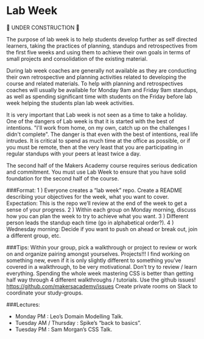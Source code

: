 Lab Week
========

:construction: UNDER CONSTRUCTION :construction:

The purpose of lab week is to help students develop further as self directed learners, taking the practices of planning, standups and retrospectives from the first five weeks and using them to achieve their own goals in terms of small projects and consolidation of the existing material.

During lab week coaches are generally not available as they are conducting their own retrospective and planning activities related to developing the course and related materials.  To help with planning and retrospectives coaches will usually be available for Monday 9am and Friday 9am standups, as well as spending significant time with students on the Friday before lab week helping the students plan lab week activities.

It is very important that Lab week is not seen as a time to take a holiday.  One of the dangers of Lab week is that it is started with the best of intentions.  "I'll work from home, on my own, catch up on the challenges I didn't complete".  The danger is that even with the best of intentions, real life intrudes.  It is critical to spend as much time at the office as possible, or if you must be remote, then at the very least that you are participating in regular standups with your peers at least twice a day.

The second half of the Makers Academy course requires serious dedication and commitment.  You must use Lab Week to ensure that you have solid foundation for the second half of the course.

###Format:
1 ) Everyone creates a “lab week” repo. Create a README describing your objectives for the week, what you want to cover. Expectation: This is the repo we’ll review at the end of the week to get a sense of your progress.
2 ) Within each group on Monday morning, discuss how you can plan the week to try to achieve what you want.
3 ) Different person leads the standup each time (go in alphabetical order?).
4 ) Wednesday morning: Decide if you want to push on ahead or break out, join a different group, etc.

###Tips:
Within your group, pick a walkthrough or project to review or work on and organize pairing amongst yourselves.
Projects!!! I find working on something new, even if it is only slightly different to something you’ve covered in a walkthrough, to be very motivational.
Don’t try to review / learn everything. Spending the whole week mastering CSS is better than getting half way through 4 different walkthroughs / tutorials.
Use the github issues! https://github.com/makersacademy/issues
Create private rooms on Slack to coordinate your study-groups.

###Lectures:
* Monday PM                       : Leo’s Domain Modelling Talk.
* Tuesday AM / Thursday : Spike’s “back to basics”.
* Tuesday PM                       : Sam Morgan’s CSS Talk.
